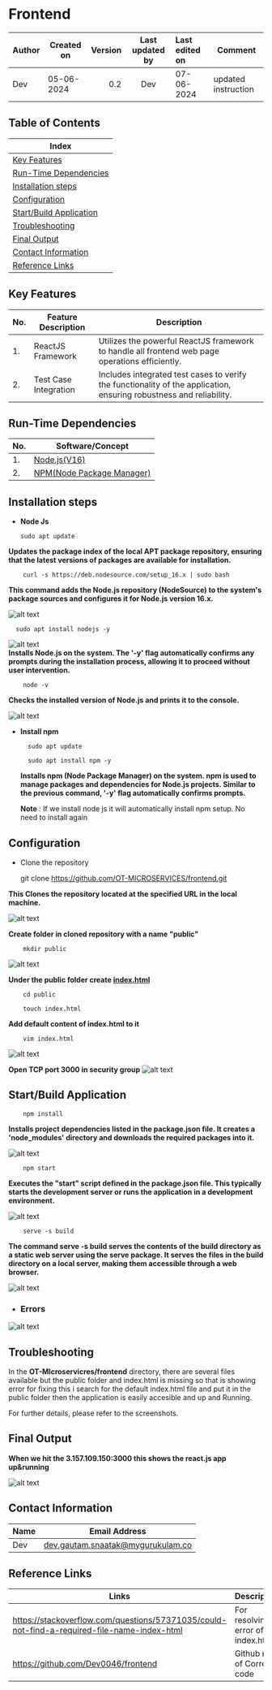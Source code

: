 # Frontend

| Author    | Created on   | Version      | Last updated by | Last edited on | Comment                           |
|-----------|--------------|--------------:|:-----------------:|:----------------|-----------------------------------------|
| Dev       | 05-06-2024  | 0.2    |    Dev             |  07-06-2024  | updated instruction|


## Table of Contents

|  Index                                                                                                                                                     |
|-------------------------------------------------------------------------------------------------------------------------------------------------------------------------------|
| [Key Features](#key-features)                   |
|  [Run-Time Dependencies](#Run-Time-Dependencies)         |
|  [Installation steps](#installation-steps) |
| [Configuration](#configuration)               |
| [Start/Build Application](#startbuild-application) |
|  [Troubleshooting](#troubleshooting)         |
|  [Final Output](#Final-output)           |
| [Contact Information](#contact-information) |
|  [Reference Links](#reference-links)     |



##  Key Features

| No. | Feature Description   | Description                                                                                                     |
|-----|-----------------------|-----------------------------------------------------------------------------------------------------------------|
| 1.  | ReactJS Framework     | Utilizes the powerful ReactJS framework to handle all frontend web page operations efficiently.                 |
| 2.  | Test Case Integration | Includes integrated test cases to verify the functionality of the application, ensuring robustness and reliability.|





##   Run-Time Dependencies
   
| No. | Software/Concept         |
|-----|--------------------------|
| 1.  | [Node.js(V16)](https://nodejs.org/en/download/package-manager/current)          | 
| 2.  | [NPM(Node Package Manager)](https://www.npmjs.com/) |

 
##   Installation steps

  - **Node Js**

        sudo apt update
    
**Updates the package index of the local APT package repository, ensuring that the latest versions of packages are available for installation.**
    
        curl -s https://deb.nodesource.com/setup_16.x | sudo bash
    
**This command adds the Node.js repository (NodeSource) to the system's package sources and configures it for Node.js version 16.x.**

![alt text](1.png)

      sudo apt install nodejs -y

   ![alt text](2.png)     
**Installs Node.js on the system. The '-y' flag automatically confirms any prompts during the installation process, allowing it to proceed without user intervention.**

        node -v
        
   **Checks the installed version of Node.js and prints it to the console.**

![alt text](3.png)


- **Install npm**

        sudo apt update
    
        sudo apt install npm -y
  
  **Installs npm (Node Package Manager) on the system. npm is used to manage packages and dependencies for Node.js projects. Similar to the previous command, '-y' flag automatically confirms prompts.**
    
  **Note** : If we install node js it will automatically install npm setup. No need to install again


##   Configuration

  - Clone the repository

     git clone https://github.com/OT-MICROSERVICES/frontend.git

**This Clones the repository located at the specified URL in the local machine.**

![alt text](4.png)


    
**Create folder in cloned repository with a name "public"**

        mkdir public

![alt text](5.png)

    
**Under the public folder create [index.html](https://github.com/react-cosmos/create-react-app-example/blob/master/public/index.html)**

        cd public

        touch index.html
    
**Add default content of index.html to it**

        vim index.html


![alt text](6.png)

**Open TCP port 3000 in security group**
![alt text](6.1.png)



## Start/Build Application

        npm install
        
**Installs project dependencies listed in the package.json file. It creates a 'node_modules' directory and downloads the required packages into it.**

![alt text](7.png)



        npm start

**Executes the "start" script defined in the package.json file. This typically starts the development server or runs the application in a development environment.**


![alt text](8.png)


        serve -s build


**The command serve -s build serves the contents of the build directory as a static web server using the serve package. It serves the files in the build directory on a local server, making them accessible through a web browser.**

![alt text](9.png)

 - ### **Errors**

![alt text](error.png)

##  Troubleshooting


In the **OT-MIcroservicres/frontend** directory, there are several files available but the public folder and index.html is missing so that is showing error for fixing this i search for the default index.html file and put it in the public folder then the application is easily accesible and up and Running.

For further details, please refer to the screenshots.




##  Final Output

**When we hit the 3.157.109.150:3000 this shows the react.js app up&running**

![alt text](10.png)



##   Contact Information

| Name| Email Address      |
|-----|--------------------------|
| Dev  |  dev.gautam.snaatak@mygurukulam.co          | 


##  Reference Links

| Links | Description      |
|-----  |--------------------------|
| https://stackoverflow.com/questions/57371035/could-not-find-a-required-file-name-index-html  |  For resolving error of index.html       | 
| https://github.com/Dev0046/frontend                                                          |  Github repo of Correct code       | 

